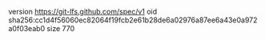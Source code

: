 version https://git-lfs.github.com/spec/v1
oid sha256:cc1d4f56060ec82064f19fcb2e61b28de6a02976a87ee6a43e0a972a0f03eab0
size 770
